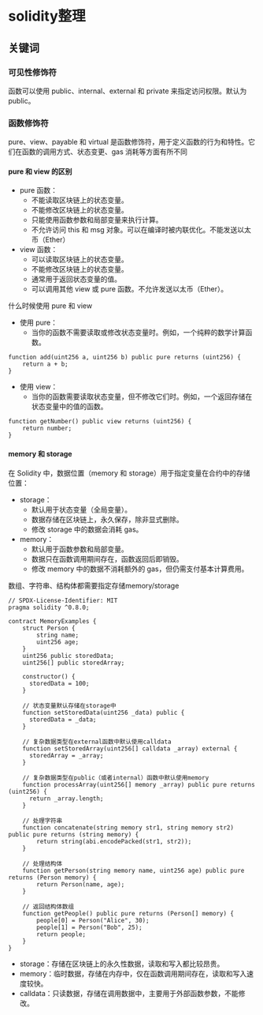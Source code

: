 # solidity整理
## 关键词
### 可见性修饰符
函数可以使用 public、internal、external 和 private 来指定访问权限。默认为 public。
### 函数修饰符
pure、view、payable 和 virtual 是函数修饰符，用于定义函数的行为和特性。它们在函数的调用方式、状态变更、gas 消耗等方面有所不同
#### pure 和 view 的区别
- pure 函数：
  - 不能读取区块链上的状态变量。
  - 不能修改区块链上的状态变量。
  - 只能使用函数参数和局部变量来执行计算。
  - 不允许访问 this 和 msg 对象。可以在编译时被内联优化。不能发送以太币（Ether）
- view 函数：
  - 可以读取区块链上的状态变量。
  - 不能修改区块链上的状态变量。
  - 通常用于返回状态变量的值。
  - 可以调用其他 view 或 pure 函数。不允许发送以太币（Ether）。

什么时候使用 pure 和 view
- 使用 pure：
  - 当你的函数不需要读取或修改状态变量时。例如，一个纯粹的数学计算函数。

```solidity
function add(uint256 a, uint256 b) public pure returns (uint256) {
    return a + b;
}
```
- 使用 view：
  - 当你的函数需要读取状态变量，但不修改它们时。例如，一个返回存储在状态变量中的值的函数。
```solidity
function getNumber() public view returns (uint256) {
    return number;
}
```
#### memory 和 storage
在 Solidity 中，数据位置（memory 和 storage）用于指定变量在合约中的存储位置：

- storage：
  - 默认用于状态变量（全局变量）。
  - 数据存储在区块链上，永久保存，除非显式删除。
  - 修改 storage 中的数据会消耗 gas。
- memory：
  - 默认用于函数参数和局部变量。
  - 数据只在函数调用期间存在，函数返回后即销毁。
  - 修改 memory 中的数据不消耗额外的 gas，但仍需支付基本计算费用。

数组、字符串、结构体都需要指定存储memory/storage
```solidity
// SPDX-License-Identifier: MIT
pragma solidity ^0.8.0;

contract MemoryExamples {
    struct Person {
        string name;
        uint256 age;
    }
    uint256 public storedData;
    uint256[] public storedArray;
  
    constructor() {
      storedData = 100;
    }
  
    // 状态变量默认存储在storage中
    function setStoredData(uint256 _data) public {
      storedData = _data;
    }
  
    // 复杂数据类型在external函数中默认使用calldata
    function setStoredArray(uint256[] calldata _array) external {
      storedArray = _array;
    }
  
    // 复杂数据类型在public（或者internal）函数中默认使用memory
    function processArray(uint256[] memory _array) public pure returns (uint256) {
      return _array.length;
    }

    // 处理字符串
    function concatenate(string memory str1, string memory str2) public pure returns (string memory) {
        return string(abi.encodePacked(str1, str2));
    }

    // 处理结构体
    function getPerson(string memory name, uint256 age) public pure returns (Person memory) {
        return Person(name, age);
    }

    // 返回结构体数组
    function getPeople() public pure returns (Person[] memory) {
        people[0] = Person("Alice", 30);
        people[1] = Person("Bob", 25);
        return people;
    }
}
```
- storage：存储在区块链上的永久性数据，读取和写入都比较昂贵。
- memory：临时数据，存储在内存中，仅在函数调用期间存在，读取和写入速度较快。
- calldata：只读数据，存储在调用数据中，主要用于外部函数参数，不能修改。